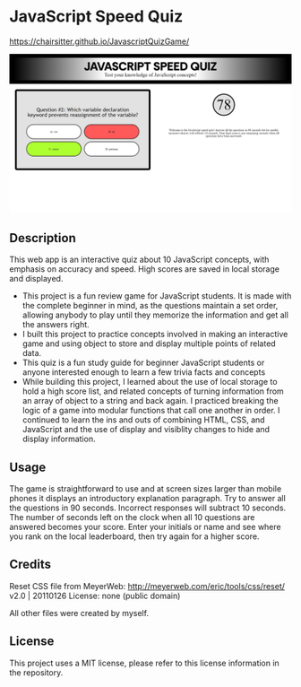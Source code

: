 # JavaScript Speed Quiz

https://chairsitter.github.io/JavascriptQuizGame/

![screenshot of JavaScript Speed Quiz website](./images/JSspeedquizScreenshot.jpg)

## Description

This web app is an interactive quiz about 10 JavaScript concepts, with emphasis on accuracy and speed. High scores are saved in local storage and displayed.

- This project is a fun review game for JavaScript students. It is made with the complete beginner in mind, as the questions maintain a set order, allowing anybody to play until they memorize the information and get all the answers right. 
- I built this project to practice concepts involved in making an interactive game and using object to store and display multiple points of related data.
- This quiz is a fun study guide for beginner JavaScript students or anyone interested enough to learn a few trivia facts and concepts
- While building this project, I learned about the use of local storage to hold a high score list, and related concepts of turning information from an array of object to a string and back again. I practiced breaking the logic of a game into modular functions that call one another in order. I continued to learn the ins and outs of combining HTML, CSS, and JavaScript and the use of display and visiblity changes to hide and display information. 

## Usage

The game is straightforward to use and at screen sizes larger than mobile phones it displays an introductory explanation paragraph. Try to answer all the questions in 90 seconds. Incorrect responses will subtract 10 seconds. The number of seconds left on the clock when all 10 questions are answered becomes your score. Enter your initials or name and see where you rank on the local leaderboard, then try again for a higher score.

## Credits

Reset CSS file from MeyerWeb:
http://meyerweb.com/eric/tools/css/reset/ 
v2.0 | 20110126
License: none (public domain)

All other files were created by myself. 

## License

This project uses a MIT license, please refer to this license information in the repository. 

